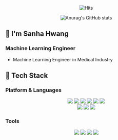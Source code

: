 <div align=center>
  
![Hits](https://hits.seeyoufarm.com/api/count/incr/badge.svg?url=https%3A%2F%2Fgithub.com%2Fsanha-hwang%2Fhit-counter)
  
![Anurag's GitHub stats](https://github-readme-stats.vercel.app/api?username=sanha-hwang&show-icon)
</div>

## :open_hands: I'm Sanha Hwang
### Machine Learning Engineer

  - Machine Learning Engineer in Medical Industry

## :muscle: Tech Stack
### Platform & Languages
<div align=center>

<img src="https://img.shields.io/badge/c++-00599C?style=plastic&logo=c%2B%2B&logoColor=white">
<img src="https://img.shields.io/badge/python-3776AB?style=plastic&logo=python&logoColor=white">
<img src="https://img.shields.io/badge/Qt-41CD52?style=plastic&logo=Qt&logoColor=white">
<img src="https://img.shields.io/badge/tensorflow-FF6F00?style=plastic&logo=tensorflow&logoColor=white">
<img src="https://img.shields.io/badge/keras-D00000?style=plastic&logo=keras&logoColor=white">
<img src="https://img.shields.io/badge/pytorch-EE4C2C?style=plastic&logo=pytorch&logoColor=white">   

</br>
<img src="https://img.shields.io/badge/linux-FCC624?style=plastic&logo=linux&logoColor=black">
<img src="https://img.shields.io/badge/github-181717?style=fplastic&logo=github&logoColor=white">
<img src="https://img.shields.io/badge/docker-2496ED?style=plastic&logo=docker&logoColor=white"> 
</div>

### Tools
<div align=center>

<img src="https://img.shields.io/badge/git-F05032?style=plastic&logo=git&logoColor=white">
<img src="https://img.shields.io/badge/Visual Studio-5C2D91?style=plastic&logo=Visual Studio&logoColor=white">
<img src="https://img.shields.io/badge/Visual Studio Code-007ACC?style=plastic&logo=Visual Studio Code&logoColor=white">
<img src="https://img.shields.io/badge/Ubuntu-E95420?style=plastic&logo=Ubuntu&logoColor=white">
</div>



  
  
  
  
<!--
**sanha-hwang/sanha-hwang** is a ✨ _special_ ✨ repository because its `README.md` (this file) appears on your GitHub profile.

Here are some ideas to get you started:

- 🔭 I’m currently working on ...
- 🌱 I’m currently learning ...
- 👯 I’m looking to collaborate on ...
- 🤔 I’m looking for help with ...
- 💬 Ask me about ...
- 📫 How to reach me: ...
- 😄 Pronouns: ...
- ⚡ Fun fact: ...
-->

